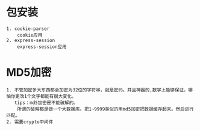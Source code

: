# 包安装

    1. cookie-parser
        cookie应用
    2. express-session
        express-session应用

# MD5加密

    1. 不管加密多大东西都会加密为32位的字符串，就是密码。并且神器的,数学上能够保证，哪怕你更改1个文字都能有很大变化。
       tips：md5加密是不能破解的。
        所谓的破解都是做一个大数据库。把1~9999类似的用md5加密把数据缓存起来。然后进行匹配。
    2. 需要crypto中间件
